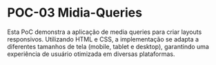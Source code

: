 # POC-03 Midia-Queries
Esta PoC demonstra a aplicação de media queries para criar layouts responsivos. Utilizando HTML e CSS, a implementação se adapta a diferentes tamanhos de tela (mobile, tablet e desktop), garantindo uma experiência de usuário otimizada em diversas plataformas.
